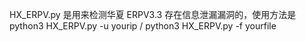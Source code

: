 HX_ERPV.py 是用来检测华夏 ERPV3.3 存在信息泄漏漏洞的，使用方法是 python3 HX_ERPV.py -u yourip / python3 HX_ERPV.py -f yourfile
